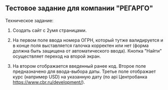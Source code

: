 ## Тестовое задание для компании "РЕГАРГО"

Техническое задание:

1. Создать сайт с 2умя страницами.

2. На первом поле ввода номера ОГРН, 
который тутже валидируется и в конце поля выставляется галочка корректен или нет
(форма должна быть защищена от автоматического ввода). 
Кнопка "Найти" осуществляет переход на второй экран.

3. На втором отображается введенный ранее код.
Второе поле предназначено для ввода-выбора даты.
Третье поле отображает курс (например USD) 
на указанную дату (по api Центробанка https://www.cbr.ru/development/).
